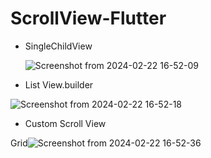 # ScrollView-Flutter
- SingleChildView
  
  ![Screenshot from 2024-02-22 16-52-09](https://github.com/atulvesu/Scroll-View-Flutter/assets/157306983/d4a9d077-324a-4196-8e88-bca190f48dfa)




- List View.builder
  
 ![Screenshot from 2024-02-22 16-52-18](https://github.com/atulvesu/Scroll-View-Flutter/assets/157306983/806613e9-7f79-4af1-9879-a9e9b0820a51)


- Custom Scroll View
  
Grid![Screenshot from 2024-02-22 16-52-36](https://github.com/atulvesu/Scroll-View-Flutter/assets/157306983/b4d37482-e279-4de5-ab8b-03757121a508)

